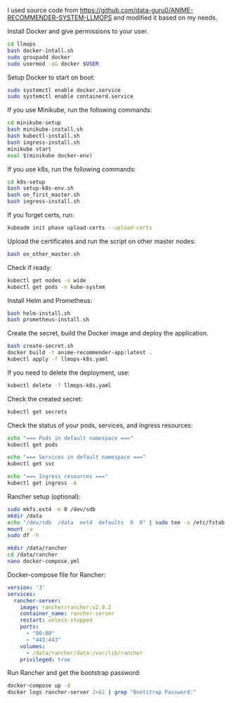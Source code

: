 I used source code from https://github.com/data-guru0/ANIME-RECOMMENDER-SYSTEM-LLMOPS and modified it based on my needs.

Install Docker and give permissions to your user.
```bash
cd llmops
bash docker-íntall.sh
sudo groupadd docker
sudo usermod -aG docker $USER
```

Setup Docker to start on boot:
```bash
sudo systemctl enable docker.service
sudo systemctl enable containerd.service
```

If you use Minikube, run the following commands:
```bash
cd minikube-setup
bash minikube-install.sh
bash kubectl-install.sh
bash ingress-install.sh
minikube start
eval $(minikube docker-env)
```

If you use k8s, run the following commands:
```bash
cd k8s-setup
bash setup-k8s-env.sh
bash on_first_master.sh
bash ingress-install.sh
```

If you forget certs, run:
```bash
kubeadm init phase upload-certs --upload-certs
````

Upload the certificates and run the script on other master nodes:
```bash
bash on_other_master.sh
```

Check if ready:
```bash
kubectl get nodes -o wide
kubectl get pods -n kube-system
```

Install Helm and Prometheus:
```bash
bash helm-install.sh
bash prometheus-install.sh
```

Create the secret, build the Docker image and deploy the application.
```bash
bash create-secret.sh
docker build -t anime-recommender-app:latest .
kubectl apply -f llmops-k8s.yaml
```

If you need to delete the deployment, use:
```bash
kubectl delete -f llmops-k8s.yaml
```

Check the created secret:
```bash
kubectl get secrets
```

Check the status of your pods, services, and ingress resources:
```bash
echo "=== Pods in default namespace ==="
kubectl get pods

echo "=== Services in default namespace ==="
kubectl get svc

echo "=== Ingress resources ==="
kubectl get ingress -A
```

Rancher setup (optional):
```bash
sudo mkfs.ext4 -m 0 /dev/sdb
mkdir /data
echo "/dev/sdb  /data  ext4  defaults  0  0" | sudo tee -a /etc/fstab
mount -a
sudo df -h

mkdir /data/rancher
cd /data/rancher
nano docker-compose.yml
```

Docker-compose file for Rancher:
```yaml
version: '3'
services:
  rancher-server:
    image: rancher/rancher:v2.9.2
    container_name: rancher-server
    restart: unless-stopped
    ports:
      - "80:80"
      - "443:443"
    volumes:
      - /data/rancher/data:/var/lib/rancher
    privileged: true
```

Run Rancher and get the bootstrap password:
```bash
docker-compose up -d
docker logs rancher-server 2>&1 | grep "Bootstrap Password:"
```